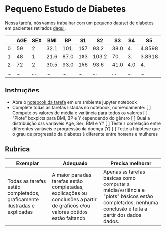 # Pequeno Estudo de Diabetes

Nessa tarefa, nós vamos trabalhar com um pequeno dataset de diabetes em pacientes retirados [daqui](https://www4.stat.ncsu.edu/~boos/var.select/diabetes.html).

|   | AGE | SEX | BMI | BP | S1 | S2 | S3 | S4 | S5 | S6 | Y  |
|---|-----|-----|-----|----|----|----|----|----|----|----|----|
| 0 | 59 | 2 | 32.1 | 101. | 157 | 93.2 | 38.0 | 4. | 4.8598 | 87 | 151 |
| 1 | 48 | 1 | 21.6 | 87.0 | 183 | 103.2 | 70. | 3. | 3.8918 | 69 | 75 |
| 2 | 72 | 2 | 30.5 | 93.0 | 156 | 93.6 | 41.0 | 4.0 | 4. | 85 | 141 |
| ... | ... | ... | ... | ...| ...| ...| ...| ...| ...| ...| ... |

## Instruções

* Abre o [notebook da tarefa](assignment.ipynb) em um ambiente jupyter notebook
* Complete todas as tarefas listadas no notebook, nomeadamente:
   [ ] Compute os valores de média e variância para todos os valores
   [ ] "Plote" boxplots para BMI, BP e Y dependendo do gênero
   [ ] Qual a distribuição das variáveis Age, Sex, BMI e Y?
   [ ] Teste a correlação entre diferentes variáveis e progressão da doença (Y)
   [ ] Teste a hipótese que o grau de progressão da diabetes é diferente entre homens e mulheres
## Rubrica

Exemplar | Adequado | Precisa melhorar
--- | --- | -- |
Todas as tarefas estão completados, graficamente ilustradas e explicadas | A maior para das tarefas estão completadas, explicações ou conclusões a partir de gráficos e/ou valores obtidos estão faltando | Apenas as tarefas básicas como computar a média/variância e "plots" básicos estão completados, nenhuma conclusão é feita a partir dos dados dados.